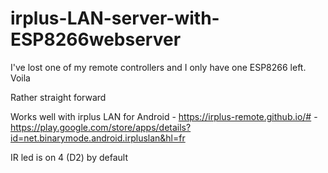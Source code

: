 # irplus-LAN-server-with-ESP8266webserver

I've lost one of my remote controllers and I only have one ESP8266 left.
Voila

Rather straight forward

Works well with irplus LAN for Android - https://irplus-remote.github.io/# - https://play.google.com/store/apps/details?id=net.binarymode.android.irpluslan&hl=fr

IR led is on 4 (D2) by default

